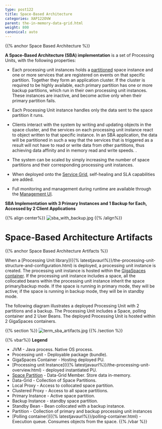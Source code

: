 ```yaml
---
type: post122
title: Space-Based Architecture
categories: XAP122OVW
parent: the-in-memory-data-grid.html
weight: 800
canonical: auto
---
```






{{%  anchor Space Based Architecture %}}


**A Space-Based Architecture (SBA) implementation** is a set of Processing Units, with the following properties:

- Each processing unit instances holds a [partitioned](./terminology.html#partitioned-data-grid) space instance and one or more services that are registered on events on that specific partition. Together they form an application cluster. If the cluster is required to be highly available, each primary partition has one or more backup partitions, which run in their own processing unit instances. These instances are inactive, and become active only when their primary partition fails.

- Each Processing Unit instance handles only the data sent to the space partition it runs.

- Clients interact with the system by writing and updating objects in the space cluster, and the services on each processing unit instance react to object written to that specific instance. In an SBA application, the data will be partitioned in such a way that the services that is triggered as a result will not have to read or write data from other partitions, thus achieving data affinity and in memory read and write speeds. .

- The system can be scaled by simply increasing the number of space partitions and their corresponding processing unit instances.

- When deployed onto the [Service Grid](./terminology.html#service-grid), self-healing and SLA capabilities are added.

- Full monitoring and management during runtime are available through the [Management UI](./terminology.html#management-ui).

**SBA Implementation with 3 Primary Instances and 1 Backup for Each, Accessed by 2 Client Applications**

{{% align center%}}
![sba_with_backup.jpg](/attachment_files/sba_with_backup.jpg)
{{% /align%}}







# Space-Based Architecture Artifacts

{{%  anchor Space Based Architecture Artifacts %}}

When a [Processing Unit library]({{% latestjavaurl%}}/the-processing-unit-structure-and-configuration.html) is deployed, a processing unit instance is created. The processing unit instance is hosted within the [GigaSpaces container](./the-runtime-environment.html#gsc). If the processing unit instance includes a space, all the collocated beans within the processing unit instance inherit the space primary/backup mode. If the space is running in primary mode, they will be active; if the space is running in backup mode, they will be in standby mode.

The following diagram illustrates a deployed Processing Unit with 2 partitions and a backup. The Processing Unit includes a Space, polling container and 2 User Beans. The deployed Processing Unit is hosted within 2 GigaSpaces containers.

{{%  section %}}
![term_sba_artifacts.jpg](/attachment_files/term_sba_artifacts.jpg)
{{%  /section %}}

{{% vbar%}}
**Legend**

- JVM - Java process. Native OS process.
- Processing unit - Deployable package (bundle).
- GigaSpaces Container - Hosting deployed PU.
- [Processing unit Instance]({{% latestjavaurl%}}/the-processing-unit-overview.html) - deployed instantiated PU.
- [Space Partition](./terminology.html) - Data-Grid Member. Store data in-memory.
- Data-Grid - Collection of Space Partitions.
- Local Proxy - Access to collocated space partition.
- Clustered Proxy - Access to all space partitions.
- Primary Instance - Active space partition.
- Backup Instance - standby space partition.
- Standby Bean - Bean collocated with a backup instance.
- Partition - Collection of primary and backup processing unit instances
- [Polling container]({{% latestjavaurl%}}/polling-container.html) - Execution queue. Consumes objects from the space.
{{%  /vbar %}}
